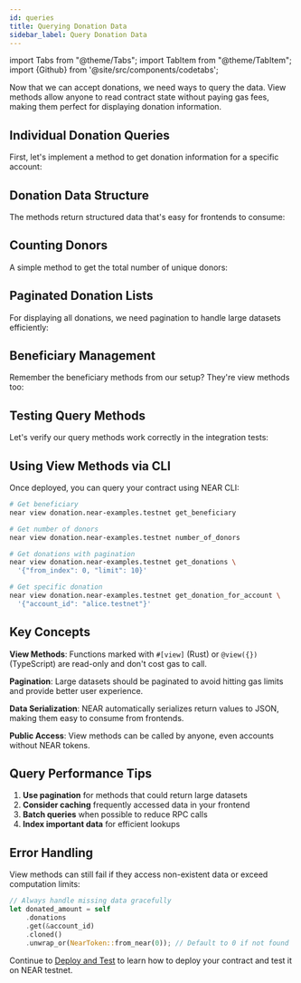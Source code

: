 ```yaml
---
id: queries
title: Querying Donation Data
sidebar_label: Query Donation Data
---
```


import Tabs from "@theme/Tabs";
import TabItem from "@theme/TabItem";
import {Github} from '@site/src/components/codetabs';

Now that we can accept donations, we need ways to query the data. View methods allow anyone to read contract state without paying gas fees, making them perfect for displaying donation information.

## Individual Donation Queries

First, let's implement a method to get donation information for a specific account:

<Tabs>
  <TabItem value="rust" label="Rust" default>

<Github fname="donation.rs"
        url="https://github.com/near-examples/donation-examples/blob/main/contract-rs/src/donation.rs"
        start="56" end="67" />

  </TabItem>
  <TabItem value="ts" label="TypeScript">

<Github fname="contract.ts"
        url="https://github.com/near-examples/donation-examples/blob/main/contract-ts/src/contract.ts"
        start="59" end="66" />

  </TabItem>
</Tabs>

## Donation Data Structure

The methods return structured data that's easy for frontends to consume:

<Tabs>
  <TabItem value="rust" label="Rust">

<Github fname="donation.rs"
        url="https://github.com/near-examples/donation-examples/blob/main/contract-rs/src/donation.rs"
        start="7" end="11" />

  </TabItem>
  <TabItem value="ts" label="TypeScript">

<Github fname="model.ts"
        url="https://github.com/near-examples/donation-examples/blob/main/contract-ts/src/model.ts"
        start="3" end="12" />

  </TabItem>
</Tabs>

## Counting Donors

A simple method to get the total number of unique donors:

<Tabs>
  <TabItem value="rust" label="Rust">

<Github fname="donation.rs"
        url="https://github.com/near-examples/donation-examples/blob/main/contract-rs/src/donation.rs"
        start="69" end="72" />

  </TabItem>
  <TabItem value="ts" label="TypeScript">

<Github fname="contract.ts"
        url="https://github.com/near-examples/donation-examples/blob/main/contract-ts/src/contract.ts"
        start="52" end="53" />

  </TabItem>
</Tabs>

## Paginated Donation Lists

For displaying all donations, we need pagination to handle large datasets efficiently:

<Tabs>
  <TabItem value="rust" label="Rust">

<Github fname="donation.rs"
        url="https://github.com/near-examples/donation-examples/blob/main/contract-rs/src/donation.rs"
        start="74" end="89" />

  </TabItem>
  <TabItem value="ts" label="TypeScript">

<Github fname="contract.ts"
        url="https://github.com/near-examples/donation-examples/blob/main/contract-ts/src/contract.ts"
        start="55" end="66" />

  </TabItem>
</Tabs>

## Beneficiary Management

Remember the beneficiary methods from our setup? They're view methods too:

<Tabs>
  <TabItem value="rust" label="Rust">

<Github fname="lib.rs"
        url="https://github.com/near-examples/donation-examples/blob/main/contract-rs/src/lib.rs"
        start="21" end="28" />

  </TabItem>
  <TabItem value="ts" label="TypeScript">

<Github fname="contract.ts"
        url="https://github.com/near-examples/donation-examples/blob/main/contract-ts/src/contract.ts"
        start="49" end="54" />

  </TabItem>
</Tabs>

## Testing Query Methods

Let's verify our query methods work correctly in the integration tests:

<Tabs>
  <TabItem value="rust" label="Rust">

<Github fname="workspaces.rs"
        url="https://github.com/near-examples/donation-examples/blob/main/contract-rs/tests/workspaces.rs"
        start="47" end="75" />

  </TabItem>
  <TabItem value="ts" label="TypeScript">

<Github fname="main.ava.js"
        url="https://github.com/near-examples/donation-examples/blob/main/contract-ts/sandbox-test/main.ava.js"
        start="62" end="72" />

  </TabItem>
</Tabs>

## Using View Methods via CLI

Once deployed, you can query your contract using NEAR CLI:

```bash
# Get beneficiary
near view donation.near-examples.testnet get_beneficiary

# Get number of donors
near view donation.near-examples.testnet number_of_donors

# Get donations with pagination
near view donation.near-examples.testnet get_donations \
  '{"from_index": 0, "limit": 10}'

# Get specific donation
near view donation.near-examples.testnet get_donation_for_account \
  '{"account_id": "alice.testnet"}'
```

## Key Concepts

**View Methods**: Functions marked with `#[view]` (Rust) or `@view({})` (TypeScript) are read-only and don't cost gas to call.

**Pagination**: Large datasets should be paginated to avoid hitting gas limits and provide better user experience.

**Data Serialization**: NEAR automatically serializes return values to JSON, making them easy to consume from frontends.

**Public Access**: View methods can be called by anyone, even accounts without NEAR tokens.

## Query Performance Tips

1. **Use pagination** for methods that could return large datasets
2. **Consider caching** frequently accessed data in your frontend
3. **Batch queries** when possible to reduce RPC calls
4. **Index important data** for efficient lookups

## Error Handling

View methods can still fail if they access non-existent data or exceed computation limits:

```rust
// Always handle missing data gracefully
let donated_amount = self
    .donations
    .get(&account_id)
    .cloned()
    .unwrap_or(NearToken::from_near(0)); // Default to 0 if not found
```

Continue to [Deploy and Test](4-testing.md) to learn how to deploy your contract and test it on NEAR testnet.